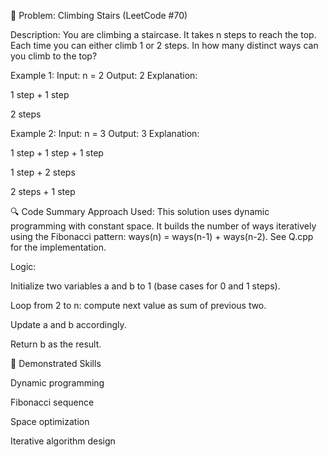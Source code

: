 🧩 Problem: Climbing Stairs (LeetCode #70)

Description:
You are climbing a staircase. It takes n steps to reach the top.
Each time you can either climb 1 or 2 steps. In how many distinct ways can you climb to the top?

Example 1:
Input: n = 2
Output: 2
Explanation:

1 step + 1 step

2 steps

Example 2:
Input: n = 3
Output: 3
Explanation:

1 step + 1 step + 1 step

1 step + 2 steps

2 steps + 1 step

🔍 Code Summary
Approach Used:
This solution uses dynamic programming with constant space. It builds the number of ways iteratively using the Fibonacci pattern:
ways(n) = ways(n-1) + ways(n-2).
See Q.cpp for the implementation.

Logic:

Initialize two variables a and b to 1 (base cases for 0 and 1 steps).

Loop from 2 to n: compute next value as sum of previous two.

Update a and b accordingly.

Return b as the result.

🧠 Demonstrated Skills

Dynamic programming

Fibonacci sequence

Space optimization

Iterative algorithm design
